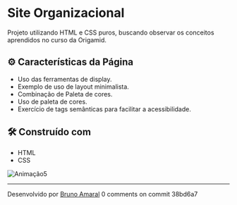 # Site Organizacional
Projeto utilizando HTML e CSS puros, buscando observar os conceitos aprendidos no curso da Origamid.
## ⚙️ Características da Página

- Uso das ferramentas de display.
- Exemplo de uso de layout minimalista.
- Combinação de Paleta de cores.
- Uso de paleta de cores.
- Exercício de tags semânticas para facilitar a acessibilidade.

## 🛠️ Construído com

* HTML
* CSS

![Animação5](https://user-images.githubusercontent.com/90878483/162843886-dab64bfc-8fee-4ac0-8920-6def6783872a.gif)

---
Desenvolvido por [Bruno Amaral](https://github.com/brunomrl)
0 comments on commit 38bd6a7
